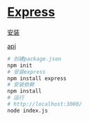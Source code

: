 # [Express](https://expressjs.com/)

[安装](https://expressjs.com/en/starter/installing.html)

[api](https://expressjs.com/en/4x/api.html)

```bash
# 创建package.json
npm init
# 安装express
npm install express
# 安装依赖
npm install
# 运行
# http://localhost:3000/
node index.js
```
